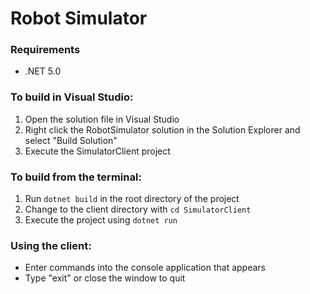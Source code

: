 # Robot Simulator

### Requirements
- .NET 5.0

### To build in Visual Studio:
1. Open the solution file in Visual Studio
2. Right click the RobotSimulator solution in the Solution Explorer and select "Build Solution"
3. Execute the SimulatorClient project

### To build from the terminal:
1. Run `dotnet build` in the root directory of the project
2. Change to the client directory with `cd SimulatorClient`
3. Execute the project using `dotnet run`

### Using the client:
- Enter commands into the console application that appears
- Type "exit" or close the window to quit

